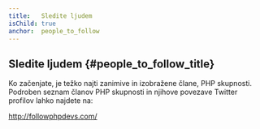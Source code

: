 ```yaml
---
title:   Sledite ljudem
isChild: true
anchor:  people_to_follow
---
```


## Sledite ljudem {#people_to_follow_title}

Ko začenjate, je težko najti zanimive in izobražene člane,
PHP skupnosti. Podroben seznam članov PHP skupnosti
in njihove povezave Twitter profilov lahko najdete na:

<http://followphpdevs.com/>